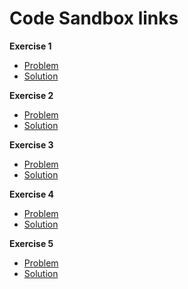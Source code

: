 # Code Sandbox links

**Exercise 1**

- [Problem](https://codesandbox.io/s/github/bitovi/trainings/tree/main/utility-types/Exercise1/problem)
- [Solution](https://codesandbox.io/s/github/bitovi/trainings/tree/main/utility-types/Exercise1/solution)

**Exercise 2**

- [Problem](https://codesandbox.io/s/github/bitovi/trainings/tree/main/utility-types/Exercise2/problem)
- [Solution](https://codesandbox.io/s/github/bitovi/trainings/tree/main/utility-types/Exercise2/solution)

**Exercise 3**

- [Problem](https://codesandbox.io/s/github/bitovi/trainings/tree/main/utility-types/Exercise3/problem)
- [Solution](https://codesandbox.io/s/github/bitovi/trainings/tree/main/utility-types/Exercise3/solution)

**Exercise 4**

- [Problem](https://codesandbox.io/s/github/bitovi/trainings/tree/main/utility-types/Exercise4/problem)
- [Solution](https://codesandbox.io/s/github/bitovi/trainings/tree/main/utility-types/Exercise4/solution)

**Exercise 5**

- [Problem](https://codesandbox.io/s/github/bitovi/trainings/tree/main/utility-types/Exercise5/problem)
- [Solution](https://codesandbox.io/s/github/bitovi/trainings/tree/main/utility-types/Exercise5/solution)
